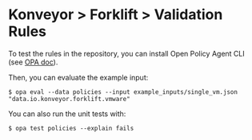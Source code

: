 # Konveyor > Forklift > Validation Rules

To test the rules in the repository, you can install Open Policy Agent CLI (see [OPA doc](https://www.openpolicyagent.org/docs/latest/#running-opa)).

Then, you can evaluate the example input:

```
$ opa eval --data policies --input example_inputs/single_vm.json "data.io.konveyor.forklift.vmware"
```

You can also run the unit tests with:

```
$ opa test policies --explain fails
```
